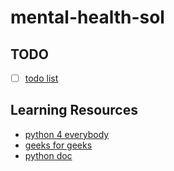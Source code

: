 # mental-health-sol
## TODO
- [ ] [todo list](https://github.com/liang799/mental-health-sol/projects/1)

## Learning Resources
- [python 4 everybody](https://www.py4e.com/)
- [geeks for geeks](https://www.geeksforgeeks.org/)
- [python doc](https://docs.python.org/3/)
